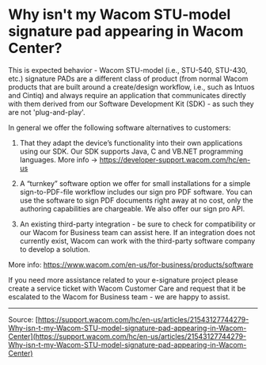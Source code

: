 # Why isn't my Wacom STU-model signature pad appearing in Wacom Center?

This is expected behavior - Wacom STU-model (i.e., STU-540, STU-430, etc.) signature PADs are a different class of product (from normal Wacom products that are built around a create/design workflow, i.e., such as Intuos and Cintiq) and always require an application that communicates directly with them derived from our Software Development Kit (SDK) - as such they are not 'plug-and-play'. 


In general we offer the following software alternatives to customers:


1. That they adapt the device’s functionality into their own applications using our SDK. Our SDK supports Java, C and VB.NET programming languages. More info -> https://developer-support.wacom.com/hc/en-us


2. A “turnkey” software option we offer for small installations for a simple sign-to-PDF-file workflow includes our sign pro PDF software. You can use the software to sign PDF documents right away at no cost, only the authoring capabilities are chargeable. We also offer our sign pro API.


3. An existing third-party integration - be sure to check for compatibility or our Wacom for Business team can assist here. If an integration does not currently exist, Wacom can work with the third-party software company to develop a solution.


More info: https://www.wacom.com/en-us/for-business/products/software


If you need more assistance related to your e-signature project please create a service ticket with Wacom Customer Care and request that it be escalated to the Wacom for Business team - we are happy to assist.

---
Source: [https://support.wacom.com/hc/en-us/articles/21543127744279-Why-isn-t-my-Wacom-STU-model-signature-pad-appearing-in-Wacom-Center](https://support.wacom.com/hc/en-us/articles/21543127744279-Why-isn-t-my-Wacom-STU-model-signature-pad-appearing-in-Wacom-Center)
